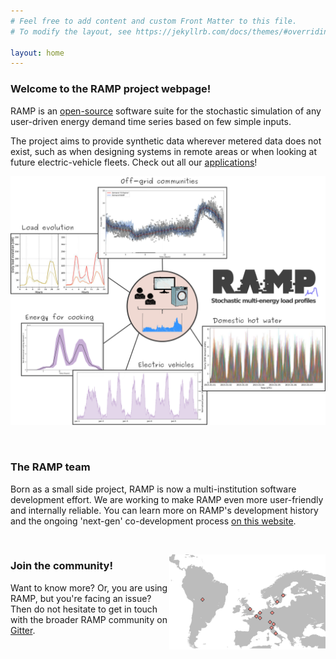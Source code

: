 ```yaml
---
# Feel free to add content and custom Front Matter to this file.
# To modify the layout, see https://jekyllrb.com/docs/themes/#overriding-theme-defaults

layout: home
---
```


<!-- <img src="/assets/ramp_cloud_trimmed.gif" width="350" align="left" class="pad-right"/> -->

### **Welcome to the RAMP project webpage!**

RAMP is an [open-source](https://github.com/RAMP-project/RAMP) software suite for the stochastic simulation of any user-driven energy demand time series based on few simple inputs. 

The project aims to provide synthetic data wherever metered data does not exist, such as when designing systems in remote areas or when looking at future electric-vehicle fleets. Check out all our [applications](/applications)!


<p><a href="/applications"><img src="/assets/ramp_world_annotated.png" width="600" class="center"/></a></p>

<br>


### **The RAMP team**

Born as a small side project, RAMP is now a multi-institution software development effort. We are working to make RAMP even more user-friendly and internally reliable. You can learn more on RAMP's development history and the ongoing 'next-gen' co-development process [on this website](/about).

<br>

<p><img src="/assets/community.png" width="250" align="right"/></p>

### **Join the community!**

Want to know more? Or, you are using RAMP, but you're facing an issue? Then do not hesitate to get in touch with the broader RAMP community on [Gitter](https://gitter.im/RAMP-project/community).


